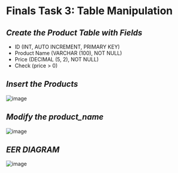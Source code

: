 # Finals Task 3: Table Manipulation

## ***Create the Product Table with Fields***

- ID (INT, AUTO INCREMENT, PRIMARY KEY)
- Product Name (VARCHAR (100), NOT NULL)
- Price (DECIMAL (5, 2), NOT NULL)
- Check (price > 0)

  

## ***Insert the Products***

  ![image](https://github.com/user-attachments/assets/26766c99-9883-4f12-8a70-31adf0140e81)

## ***Modify the product_name***

  ![image](https://github.com/user-attachments/assets/e24bc75b-6553-4d40-9381-b7ca23efb6bf)

## ***EER DIAGRAM***

  ![image](https://github.com/user-attachments/assets/503541f2-2103-4ab6-8063-b75aa339b8e4)
